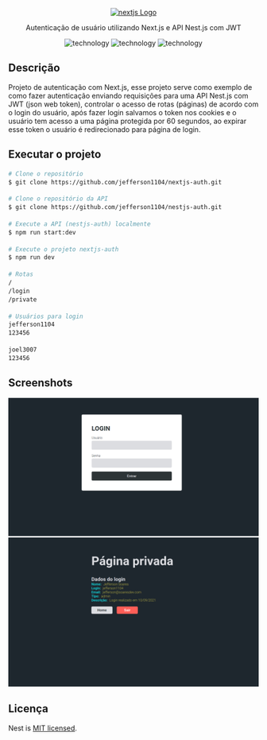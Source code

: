 <p align="center">
  <a href="http://nestjs.com/" target="blank"><img src="https://upload.wikimedia.org/wikipedia/commons/thumb/8/8e/Nextjs-logo.svg/1280px-Nextjs-logo.svg.png" width="200" alt="nextjs Logo" /></a>
</p>

[circleci-image]: https://img.shields.io/circleci/build/github/nestjs/nest/master?token=abc123def456
[circleci-url]: https://circleci.com/gh/nestjs/nest

<p align="center">Autenticação de usuário utilizando Next.js e API Nest.js com JWT</p>

<p align="center">
  <img alt="technology" src="https://img.shields.io/badge/typescript-%23007ACC.svg?style=for-the-badge&logo=typescript&logoColor=white">

  <img alt="technology" src="https://img.shields.io/badge/react-%2320232a.svg?style=for-the-badge&logo=react&logoColor=%2361DAFB">

  <img alt="technology" src="https://img.shields.io/badge/Next-black?style=for-the-badge&logo=next.js&logoColor=white">
</p>

## Descrição

Projeto de autenticação com Next.js, esse projeto serve como exemplo de como fazer autenticação enviando requisições para uma API Nest.js com JWT (json web token), controlar o acesso de rotas (páginas) de acordo com o login do usuário, após fazer login salvamos o token nos cookies e o usuário tem acesso a uma página protegida por 60 segundos, ao expirar esse token o usuário é redirecionado para página de login.

## Executar o projeto

```bash
# Clone o repositório
$ git clone https://github.com/jefferson1104/nextjs-auth.git

# Clone o repositório da API
$ git clone https://github.com/jefferson1104/nestjs-auth.git

# Execute a API (nestjs-auth) localmente
$ npm run start:dev

# Execute o projeto nextjs-auth
$ npm run dev

# Rotas
/
/login
/private

# Usuários para login
jefferson1104
123456

joel3007
123456
```

## Screenshots

![screenshot](./.github/screenshot/screenshot-01.png)
![screenshot](./.github/screenshot/screenshot-02.png)

## Licença

Nest is [MIT licensed](LICENSE).

```

```
